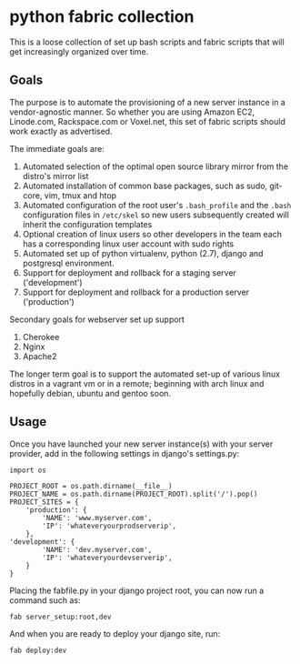python fabric collection
==========================

This is a loose collection of set up bash scripts and fabric scripts that will get increasingly organized over time.

## Goals

The purpose is to automate the provisioning of a new server instance in a vendor-agnostic manner. So whether you are using Amazon EC2, Linode.com, Rackspace.com or Voxel.net, this set of fabric scripts should work exactly as advertised.

The immediate goals are: 

1.  Automated selection of the optimal open source library mirror from the distro's mirror list	
2.  Automated installation of common base packages, such as sudo, git-core, vim, tmux and htop
3.  Automated configuration of the root user's `.bash_profile` and the `.bash` configuration files in `/etc/skel` so new users subsequently created will inherit the configuration templates
4.  Optional creation of linux users so other developers in the team each has a corresponding linux user account with sudo rights
5.  Automated set up of python virtualenv, python (2.7), django and postgresql environment. 
6.  Support for deployment and rollback for a staging server ('development')
7.  Support for deployment and rollback for a production server ('production')

Secondary goals for webserver set up support

1.  Cherokee
2.  Nginx
3.  Apache2

The longer term goal is to support the automated set-up of various linux distros in a vagrant vm or in a remote; beginning with arch linux and hopefully debian, ubuntu and gentoo soon.

## Usage

Once you have launched your new server instance(s) with your server provider, add in the following settings in django's settings.py:

	import os

	PROJECT_ROOT = os.path.dirname(__file__)
	PROJECT_NAME = os.path.dirname(PROJECT_ROOT).split('/').pop()
	PROJECT_SITES = {
    	'production': {
        	'NAME': 'www.myserver.com',
        	'IP': 'whateveryourprodserverip',
    	},
    'development': {
        	'NAME': 'dev.myserver.com',
        	'IP': 'whateveryourdevserverip',
    	}
	}

Placing the fabfile.py in your django project root, you can now run a command such as:

	fab server_setup:root,dev

And when you are ready to deploy your django site, run:

    fab deploy:dev
